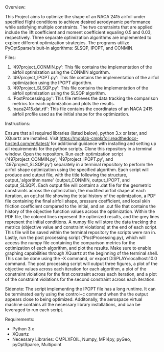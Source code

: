 Overview:

This Project aims to optimize the shape of an NACA 2415 airfoil under specified flight conditions to achieve desired aerodynamic performance while satisfying multiple constraints.
The two constraints that are applied include the lift coefficient and moment coefficient equaling 0.5 and 0.03, respectively. Three separate optimization algorithms are implemented to 
explore different optimization strategies. The programs utilize PyOptSparse's buit-in algorithms: SLSQP, IPOPT, and CONMIN. 

Files:

1. '497project_CONMIN.py': This file contains the implementation of the airfoil optimization using the CONMIN algorithm. 
2. '497project_IPOPT.py': This file contains the implementation of the airfoil optimization using the IPOPT algorithm. 
3. '497project_SLSQP.py': This file contains the implementation of the airfoil optimization using the SLSQP algorithm.
4. 'PostProcessing.py': This file retrieves the data tracking the comparison metrics for each optimization and plots the results. 
5. 'naca2415.dat.rtf': This file contains the coordinates of an NACA 2415 airfoil profile used as the initial shape for the optimization. 

Instructions:

Ensure that all required libraries (listed below), python 3.x or later, and XQuartz are installed. Visit https://mdolab-cmplxfoil.readthedocs-hosted.com/en/latest/ for additional guidance with
installing and setting up all requirements for the python scripts. Clone this repository in a terminal window. Open the repository. Run each optimization script ('497project_CONMIN.py', '497project_IPOPT.py', and '497project_SLSQP.py') separately in a terminal repository to
perform the airfoil shape optimization using the specified algorithm. Each script will produce and output file, with the title following the structure, 
output_'algorithm name' (output_CONMIN, output_IPOPT, and output_SLSQP). Each output file will containt a .dat file for the geometric constraints across the 
optimization, the modified airfoil shape at each iteration, an opt.hst file showing the total history of the optimization, a PDF file containing the
final airfoil shape, pressure coefficient, and local skin friction coefficient compared to the initial, and an .out file that contains the history of the 
objective function values across the optimization. Within the PDF file, the colored lines represent the optimized results, and the grey lines represent the
initial conditions. A numpy file will store the data tracking the metrics (objective value and constraint violations) at the end of each script. This file will be saved within the terminal repository the scripts were ran in. Lastly, run the post processing script ('PostProcessing.py), which will access the numpy file containing the comparison metrics for the optimization of each algorithm, and plot the results. Make sure to enable graphing capabilities through XQuartz at the beginning of the terminal shell. This can be done using the -X command, or export DISPLAY=localhost:10.0 command. The post processing script will output three figures, a plot of the objective values across each iteration for each algorithm, a plot of the constraint violations for the first constraint across each iteration, and a plot of the constraint violations for the second constraint across each iteration. 

Sidenote: The script implementing the IPOPT file has a long runtime. It can be terminated early using the control+c command when the the output appears close to being optimized. Additonally, the aerospace virtual machine contains all the necessary library installations, and can be leveraged to run each script. 

Requirements:

- Python 3.x
- XQuartz
- Necessary Libraries: CMPLXFOIL, Numpy, MPI4py, pyGeo, pyOptSparse, Multipoint

